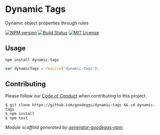 # Dynamic Tags

Dynamic object properties through rules

[![NPM version](http://img.shields.io/npm/v/dynamic-tags.svg?style=flat-square)](https://www.npmjs.org/package/dynamic-tags)
[![Build Status](http://img.shields.io/travis/goodeggs/dynamic-tags.svg?style=flat-square)](https://travis-ci.org/goodeggs/dynamic-tags)
[![MIT License](http://img.shields.io/badge/license-MIT-blue.svg?style=flat-square)](https://github.com/goodeggs/dynamic-tags/blob/master/LICENSE.md)

## Usage

```
npm install dynamic-tags
```

```javascript
var dynamicTags = require('dynamic-tags');
```

## Contributing

Please follow our [Code of Conduct](https://github.com/goodeggs/mongoose-webdriver/blob/master/CODE_OF_CONDUCT.md)
when contributing to this project.

```
$ git clone https://github.com/goodeggs/dynamic-tags && cd dynamic-tags
$ npm install
$ npm test
```

_Module scaffold generated by [generator-goodeggs-npm](https://github.com/goodeggs/generator-goodeggs-npm)._
